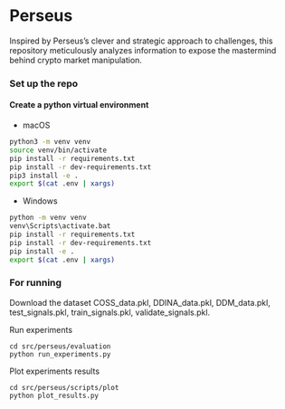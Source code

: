# Perseus
Inspired by Perseus’s clever and strategic approach to challenges, this repository meticulously analyzes information to expose the mastermind behind crypto market manipulation.


### Set up the repo

#### Create a python virtual environment

- macOS

```bash
python3 -m venv venv
source venv/bin/activate
pip install -r requirements.txt
pip install -r dev-requirements.txt
pip3 install -e .
export $(cat .env | xargs)
```

- Windows

```bash
python -m venv venv
venv\Scripts\activate.bat
pip install -r requirements.txt
pip install -r dev-requirements.txt
pip install -e .
export $(cat .env | xargs)
```

### For running 
Download the dataset COSS_data.pkl, DDINA_data.pkl, DDM_data.pkl, test_signals.pkl, train_signals.pkl, validate_signals.pkl.

Run experiments

```
cd src/perseus/evaluation
python run_experiments.py
```

Plot experiments results 
```
cd src/perseus/scripts/plot
python plot_results.py
```



